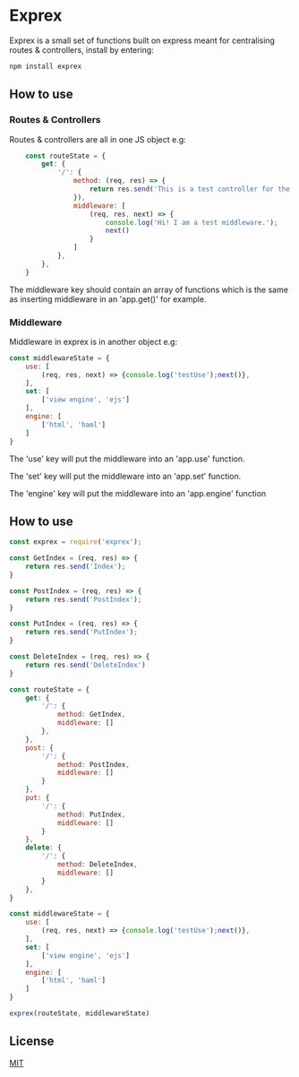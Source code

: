 # Exprex

Exprex is a small set of functions built on express meant for centralising routes & controllers, install by entering:

```bash
npm install exprex
```

## How to use

### Routes & Controllers

Routes & controllers are all in one JS object e.g:

```javascript
    const routeState = {
        get: {
            '/': {
                method: (req, res) => {
                    return res.send('This is a test controller for the / route.')
                }),
                middleware: [
                    (req, res, next) => {
                        console.log('Hi! I am a test middleware.');
                        next()
                    }
                ]
            },
        },
    }
```

The middleware key should contain an array of functions which is the same as inserting middleware in an 'app.get()' for example.

### Middleware

Middleware in exprex is in another object e.g:

```javascript
const middlewareState = {
    use: [
        (req, res, next) => {console.log('testUse');next()},
    ],
    set: [
        ['view engine', 'ejs']
    ],
    engine: [
        ['html', 'haml']
    ]
}
```

The 'use' key will put the middleware into an 'app.use' function.

The 'set' key will put the middleware into an 'app.set' function.

The 'engine' key will put the middleware into an 'app.engine' function

## How to use

```javascript
const exprex = require('exprex');

const GetIndex = (req, res) => {
    return res.send('Index');
}

const PostIndex = (req, res) => {
    return res.send('PostIndex');
}

const PutIndex = (req, res) => {
    return res.send('PutIndex');
}

const DeleteIndex = (req, res) => {
    return res.send('DeleteIndex')
}

const routeState = {
    get: {
        '/': {
            method: GetIndex,
            middleware: []
        },
    },
    post: {
        '/': {
            method: PostIndex,
            middleware: []
        }
    },
    put: {
        '/': {
            method: PutIndex,
            middleware: []
        }
    },
    delete: {
        '/': {
            method: DeleteIndex,
            middleware: []
        }
    },
}

const middlewareState = {
    use: [
        (req, res, next) => {console.log('testUse');next()},
    ],
    set: [
        ['view engine', 'ejs']
    ],
    engine: [
        ['html', 'haml']
    ]
}

exprex(routeState, middlewareState)
```

## License
[MIT](https://choosealicense.com/licenses/mit/)